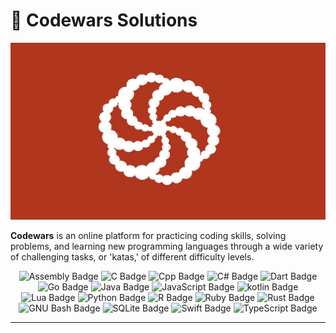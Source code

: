 # 🧠 Codewars Solutions

![Codewars banner](./assets/images/Codewars.png)

**Codewars** is an online platform for practicing coding skills, solving problems, and learning new programming languages through a wide variety of challenging tasks, or 'katas,' of different difficulty levels.

<p align="center">
    <img alt="Assembly Badge" src="https://img.shields.io/badge/assembly-transparent?style=for-the-badge&logo=assembly&logoColor=fff&color=1e1e1e">
    <img alt="C Badge" src="https://img.shields.io/badge/c-transparent?style=for-the-badge&logo=c&logoColor=000&color=A8B9CC">
    <img alt="Cpp Badge" src="https://img.shields.io/badge/cpp-transparent?style=for-the-badge&logo=cplusplus&logoColor=fff&color=00599C">
    <img alt="C# Badge" src="https://img.shields.io/badge/cs-transparent?style=for-the-badge&logo=csharp&logoColor=fff&color=512BD4">
    <img alt="Dart Badge" src="https://img.shields.io/badge/dart-transparent?style=for-the-badge&logo=dart&logoColor=fff&color=0175C2">
    <img alt="Go Badge" src="https://img.shields.io/badge/go-transparent?style=for-the-badge&logo=go&logoColor=fff&color=00ADD8">
    <img alt="Java Badge" src="https://img.shields.io/badge/java-transparent?style=for-the-badge&logo=java&logoColor=000&color=f89820">
    <img alt="JavaScript Badge" src="https://img.shields.io/badge/javascript-transparent?style=for-the-badge&logo=javascript&logoColor=000&color=F7DF1E">
    <img alt="kotlin Badge" src="https://img.shields.io/badge/kotlin-transparent?style=for-the-badge&logo=kotlin&logoColor=fff&color=7F52FF">
    <img alt="Lua Badge" src="https://img.shields.io/badge/lua-transparent?style=for-the-badge&logo=lua&logoColor=fff&color=2C2D72">
    <img alt="Python Badge" src="https://img.shields.io/badge/python-transparent?style=for-the-badge&logo=python&logoColor=fff&color=%233776AB">
    <img alt="R Badge" src="https://img.shields.io/badge/r-transparent?style=for-the-badge&logo=r&logoColor=fff&color=276DC3">
    <img alt="Ruby Badge" src="https://img.shields.io/badge/ruby-transparent?style=for-the-badge&logo=ruby&logoColor=fff&color=CC342D">
    <img alt="Rust Badge" src="https://img.shields.io/badge/rust-transparent?style=for-the-badge&logo=rust&logoColor=fff&color=1e1e1e">
    <img alt="GNU Bash Badge" src="https://img.shields.io/badge/bash-transparent?style=for-the-badge&logo=gnubash&logoColor=fff&color=4EAA25">
    <img alt="SQLite Badge" src="https://img.shields.io/badge/sqlite-transparent?style=for-the-badge&logo=sqlite&logoColor=fff&color=003B57">
    <img alt="Swift Badge" src="https://img.shields.io/badge/swift-transparent?style=for-the-badge&logo=swift&logoColor=fff&color=F05138">
    <img alt="TypeScript Badge" src="https://img.shields.io/badge/typescript-transparent?style=for-the-badge&logo=typescript&logoColor=fff&color=3178C6">
</p>

---